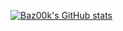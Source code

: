 [![Baz00k's GitHub stats](https://github-readme-stats.vercel.app/api?username=Baz00k&count_private=true&show_icons=true&theme=tokyonight)](https://github.com/Baz00k)
